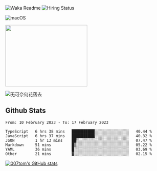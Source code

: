 ![Waka Readme](https://github.com/007tom/007tom/workflows/Waka%20Readme/badge.svg)
![Hiring Status](https://img.shields.io/badge/Hireable-true-green)
<!-- ### Hi there 👋🏿 -->

<!--
**007tom/007tom** is a ✨ _special_ ✨ repository because its `README.md` (this file) appears on your GitHub profile.

Here are some ideas to get you started:
-->

<!--
- 🔭 I’m currently working on [SoftMaple](https://github.com/SoftMaple):
-->

<!-- - 🌱 I’m currently learning ...  -->
<!-- - 👯 I’m looking for ... -->
<!-- - 🤔 I’m looking for help with Javascript AST or Parser ... -->
<!-- - 💬 Ask me about ... -->
<!-- - 📫 How to reach me: ... -->
<!-- - 😄 Pronouns: ... -->
<!-- - ⚡ Fun fact: ... -->
<!--
-->

![macOS](https://img.shields.io/badge/Macbook%20Pro-Monterey%20%7C%2013--inch%20%7C%2016%20GB%20%7C%202020-%23000000?style=flat&logo=apple&logoColor=%23ffffff)

<img src="https://user-images.githubusercontent.com/31362988/165692768-690ffd03-1b8b-4d1b-92ea-bc7e60ebd043.png" width=256 height=192 />

![无可奈何花落去](https://user-images.githubusercontent.com/31362988/209493865-4109f59e-6877-46e8-a590-3bdff438b4d4.jpg)


## Github Stats

<!--START_SECTION:waka-->

```text
From: 10 February 2023 - To: 17 February 2023

TypeScript   6 hrs 38 mins   ██████████░░░░░░░░░░░░░░░   40.44 %
JavaScript   6 hrs 37 mins   ██████████░░░░░░░░░░░░░░░   40.32 %
JSON         1 hr 13 mins    ██░░░░░░░░░░░░░░░░░░░░░░░   07.47 %
Markdown     51 mins         █▒░░░░░░░░░░░░░░░░░░░░░░░   05.22 %
YAML         36 mins         █░░░░░░░░░░░░░░░░░░░░░░░░   03.69 %
Other        21 mins         ▓░░░░░░░░░░░░░░░░░░░░░░░░   02.15 %
```

<!--END_SECTION:waka-->


[![007tom's GitHub stats](https://github-readme-stats.vercel.app/api?username=zhyd1997&count_private=true&show_icons=true&theme=react)
](https://github.com/anuraghazra/github-readme-stats)
